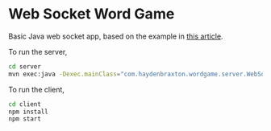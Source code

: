 # Web Socket Word Game

Basic Java web socket app, based on the example in [this article](https://blog.openshift.com/how-to-build-java-websocket-applications-using-the-jsr-356-api/).

To run the server,

```bash
cd server
mvn exec:java -Dexec.mainClass="com.haydenbraxton.wordgame.server.WebSocketServer"
```

To run the client,

```bash
cd client
npm install
npm start
```
